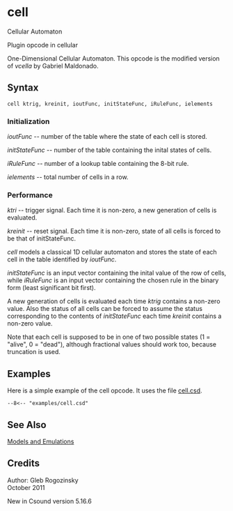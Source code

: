 <!--
id:cell
category:Vectorial:Cellular Automata
-->
# cell
Cellular Automaton

Plugin opcode in cellular

One-Dimensional Cellular Automaton. This opcode is the modified version of _vcella_ by Gabriel Maldonado.

## Syntax
``` csound-orc
cell ktrig, kreinit, ioutFunc, initStateFunc, iRuleFunc, ielements
```

### Initialization

_ioutFunc_ -- number of the table where the state of each cell is stored.

_initStateFunc_ -- number of the table containing the inital states of cells.

_iRuleFunc_ -- number of a lookup table containing the 8-bit rule.

_ielements_ -- total number of cells in a row.

### Performance

_ktri_ -- trigger signal. Each time it is non-zero, a new generation of cells is evaluated.

_kreinit_ -- reset signal. Each time it is non-zero, state of all cells is forced to be that of initStateFunc.

_cell_ models a classical 1D cellular automaton and stores the state of each cell in the table identified by _ioutFunc_.

_initStateFunc_ is an input vector containing the inital value of the row of cells, while _iRuleFunc_ is an input vector containing the chosen rule in the binary form (least significant bit first).

A new generation of cells is evaluated each time _ktrig_ contains a non-zero value.  Also the status of all cells can be forced to assume the status corresponding to the contents of _initStateFunc_ each time _kreinit_ contains a non-zero value.

Note that each cell is supposed to be in one of two possible states (1 = "alive", 0 = "dead"), although fractional values should work too, because truncation is used.

## Examples

Here is a simple example of the cell opcode. It uses the file
[cell.csd](../../examples/cell.csd).

``` csound-orc title="A simple example of the cell opcode." linenums="1"
--8<-- "examples/cell.csd"
```

## See Also

[Models and Emulations](../../siggen/models)

## Credits

Author: Gleb Rogozinsky<br>
October 2011<br>

New in Csound version 5.16.6
